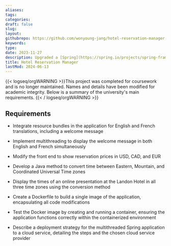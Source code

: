 ```yaml
---
aliases: 
tags:
categories:
draft: false
slug: 
layout: 
githubrepo: https://github.com/wonyoung-jang/hotel-reservation-manager
keywords: 
type: 
date: 2023-11-27
description: Upgraded a [Spring](https://spring.io/projects/spring-framework) hotel booking app with multilingual, timezone, and currency features. Deployed via [Docker](https://www.docker.com/)
title: Hotel Reservation Manager
lastMod: 2024-06-13
---
```

{{< logseq/orgWARNING >}}This project was completed for coursework and is no longer maintained. Names and details have been modified for academic integrity. Below is a summary of the university's main requirements.
{{< / logseq/orgWARNING >}}

## Requirements

  + Integrate resource bundles in the application for English and French translations, including a welcome message

  + Implement multithreading to display the welcome message in both English and French simultaneously

  + Modify the front end to show reservation prices in USD, CAD, and EUR

  + Develop a Java method to convert time between Eastern, Mountain, and Coordinated Universal Time zones

  + Display the times of an online presentation at the Landon Hotel in all three time zones using the conversion method

  + Create a Dockerfile to build a single image of the application, encapsulating all code modifications

  + Test the Docker image by creating and running a container, ensuring the application functions correctly within the containerized environment

  + Describe a deployment strategy for the multithreaded Spring application to a cloud service, detailing the steps and the chosen cloud service provider
